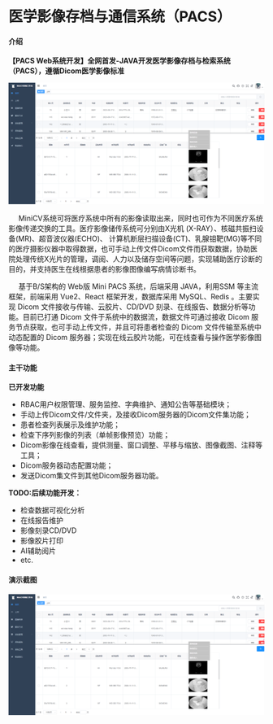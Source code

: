 # 医学影像存档与通信系统（PACS）

#### 介绍
 **【PACS Web系统开发】全网首发-JAVA开发医学影像存档与检索系统（PACS），遵循Dicom医学影像标准** 

​​![输入图片说明](imagesimage.png)

     MiniCV系统可将医疗系统中所有的影像读取出来，同时也可作为不同医疗系统影像传递交换的工具。医疗影像储传系统可分别由X光机 (X-RAY）、核磁共振扫设备(MR)、超音波仪器(ECHO)、 计算机断层扫描设备(CT)、乳腺钼靶(MG)等不同的医疗摄影仪器中取得数据，也可手动上传文件Dicom文件而获取数据，协助医院处理传统X光片的管理，调阅、人力以及储存空间等问题，实现辅助医疗诊断的目的，并支持医生在线根据患者的影像图像编写病情诊断书。

     基于B/S架构的 Web版 Mini PACS 系统，后端采用 JAVA，利用SSM 等主流框架，前端采用 Vue2、React 框架开发，数据库采用 MySQL、Redis 。主要实现 Dicom 文件接收与传输、云胶片、CD/DVD 刻录、在线报告、数据分析等功能。目前已打通 Dicom 文件于系统中的数据流，数据文件可通过接收 Dicom 服务节点获取，也可手动上传文件，并且可将患者检查的 Dicom 文件传输至系统中动态配置的 Dicom 服务器；实现在线云胶片功能，可在线查看与操作医学影像图像等功能。


#### 主干功能

 **已开发功能** 
- RBAC用户权限管理、服务监控、字典维护、通知公告等基础模块；
- 手动上传Dicom文件/文件夹，及接收Dicom服务器的Dicom文件集功能；
- 患者检查列表展示及维护功能；
- 检查下序列影像的列表（单帧影像预览）功能；
- Dicom影像在线查看，提供测量、窗口调整、平移与缩放、图像截图、注释等工具；
- Dicom服务器动态配置功能；
- 发送Dicom集文件到其他Dicom服务器功能。

 **TODO:后续功能开发：** 
- 检查数据可视化分析
- 在线报告维护
- 影像刻录CD/DVD
- 影像胶片打印
- AI辅助阅片
- etc.

#### 演示截图

![患者检查首页](imagesimage.png)

​​

